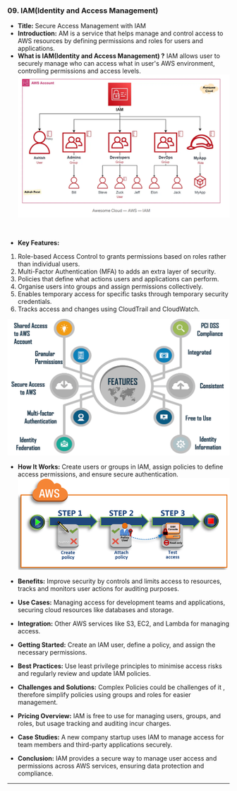 ### 09. IAM(Identity and Access Management)


* **Title:**
Secure Access Management with IAM
&nbsp;
* **Introduction:**
AM is a service that helps manage and control access to AWS resources by defining permissions and roles for users and applications.
&nbsp;
* **What is IAM(Identity and Access Management) ?**
IAM allows user to securely manage who can access what in user's AWS environment, controlling permissions and access levels.
![alt text](<Assets/IAM - 1.png>)

&nbsp;
* **Key Features:**
1. Role-based Access Control to grants permissions based on roles rather than individual users.
2. Multi-Factor Authentication (MFA) to adds an extra layer of security.
3. Policies that define what actions users and applications can perform.
4. Organise users into groups and assign permissions collectively.
5. Enables temporary access for specific tasks through temporary security credentials.
6. Tracks access and changes using CloudTrail and CloudWatch.

![alt text](<Assets/IAM - 3.png>)

* **How It Works:**
Create users or groups in IAM, assign policies to define access permissions, and ensure secure authentication.
&nbsp;
![alt text](<Assets/IAM - 2.png>)

* **Benefits:**
Improve security by controls and limits access to resources, tracks and monitors user actions for auditing purposes.
&nbsp;
* **Use Cases:**
Managing access for development teams and applications, securing cloud resources like databases and storage.
&nbsp;

* **Integration:**
Other AWS services like S3, EC2, and Lambda for managing access.
&nbsp;
* **Getting Started:**
Create an IAM user, define a policy, and assign the necessary permissions.
&nbsp;
* **Best Practices:**
Use least privilege principles to minimise access risks and regularly review and update IAM policies.
&nbsp;
* **Challenges and Solutions:**
Complex Policies could be challenges of it , therefore simplify policies using groups and roles for easier management.
&nbsp;
* **Pricing Overview:**
IAM is free to use for managing users, groups, and roles, but usage tracking and auditing incur charges.
&nbsp;
* **Case Studies:**
A new company startup uses IAM to manage access for team members and third-party applications securely.
&nbsp;
* **Conclusion:**
IAM provides a secure way to manage user access and permissions across AWS services, ensuring data protection and compliance.
****